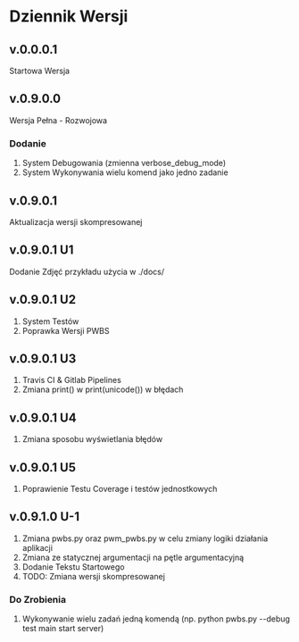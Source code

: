 # Dziennik Wersji

## v.0.0.0.1

Startowa Wersja

## v.0.9.0.0

Wersja Pełna - Rozwojowa

### Dodanie

1. System Debugowania (zmienna verbose_debug_mode)
2. System Wykonywania wielu komend jako jedno zadanie

## v.0.9.0.1

Aktualizacja wersji skompresowanej

## v.0.9.0.1 U1

Dodanie Zdjęć przykładu użycia w ./docs/

## v.0.9.0.1 U2

1. System Testów
2. Poprawka Wersji PWBS

## v.0.9.0.1 U3

1. Travis CI & Gitlab Pipelines
2. Zmiana print() w print(unicode()) w błędach

## v.0.9.0.1 U4

1. Zmiana sposobu wyświetlania błędów

## v.0.9.0.1 U5

1. Poprawienie Testu Coverage i testów jednostkowych

## v.0.9.1.0 U-1

1. Zmiana pwbs.py oraz pwm_pwbs.py w celu zmiany logiki działania aplikacji
1. Zmiana ze statycznej argumentacji na pętle argumentacyjną
1. Dodanie Tekstu Startowego
1. TODO: Zmiana wersji skompresowanej

### Do Zrobienia

1. Wykonywanie wielu zadań jedną komendą (np. python pwbs.py --debug test main start server)
